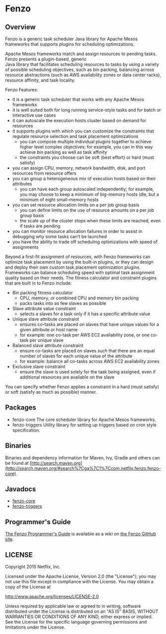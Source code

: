 # Fenzo

## Overview

Fenzo is a generic task scheduler Java library for Apache Mesos frameworks that supports plugins for scheduling
optimizations.

Apache Mesos frameworks match and assign resources to pending tasks. Fenzo presents a plugin-based, generic  
Java library that facilitates scheduling resources to tasks by using a variety of possible scheduling objectives,
such as bin packing, balancing across resource abstractions (such as AWS availability zones or data center
racks), resource affinity, and task locality. 

Fenzo Features:

- it is a generic task scheduler that works with any Apache Mesos frameworks
- it is well suited both for long running service-style tasks and for batch or interactive use cases
- it can autoscale the execution hosts cluster based on demand for resources
- it supports plugins with which you can customize the constraints that regulate resource selection and task
  placement optimizations 
    - you can compose multiple individual plugins together to achieve higher level complex objectives; for
      example, you can in this way achieve bin packing as well as task affinity
    - the constraints you choose can be soft (best effort) or hard (must satisfy)
- you can assign CPU, memory, network bandwidth, disk, and port resources from resource offers
- you can group a heterogeneous mix of execution hosts based on their attributes
    - you can have each group autoscaled independently; for example, you may choose to keep a minimum of
      big-memory hosts idle, but a minimum of eight small-memory hosts
- you can set resource allocation limits on a per job group basis
    - you can define limits on the use of resource amounts on a per job group basis
    - the scale up of the cluster stops when these limits are reached, even if tasks are pending
- you can monitor resource allocation failures in order to assist in debugging why some tasks can't be launched
- you have the ability to trade off scheduling optimizations with speed of assignments

Beyond a first-fit assignment of resources, with Fenzo frameworks can optimize task placement by using the
built-in plugins, or they can design and deploy their own custom task placement optimization plugins. Frameworks
can balance scheduling speed with optimal task assignment quality based on their needs. The fitness calculator
and constraint plugins that are built in to Fenzo include:

- Bin packing fitness calculator
    - CPU, memory, or combined CPU and memory bin packing
    - packs tasks into as few slaves as possible
- Slave attribute value constraint
    - selects a slaves for a task only if it has a specific attribute value
- Unique slave attribute constraint
    - ensures co-tasks are placed on slaves that have unique values for a given attribute or host name
    - for example: one co-task per AWS EC2 availability zone, or one co-task per unique slave
- Balanced slave attribute constraint
    - ensure co-tasks are placed on slaves such that there are an equal number of slaves for each unique value of
      the attribute
    - for example: balance all co-tasks across AWS EC2 availability zones
- Exclusive slave constraint
    - ensure the slave is used solely for the task being assigned, even if additional resources are available on
      the slave

You can specify whether Fenzo applies a constraint in a hard (must satisfy) or soft (satisfy as much as possible)
manner.

## Packages

- fenzo-core
    The core scheduler library for Apache Mesos frameworks. 
- fenzo-triggers
    Utility library for setting up triggers based on cron style specification. 

## Binaries

Binaries and dependency information for Maven, Ivy, Gradle and others can be found at
[http://search.maven.org](http://search.maven.org/#search%7Cga%7C1%7Ccom.netflix.fenzo.fenzo-core).

## Javadocs

- [fenzo-core](http://netflix.github.io/Fenzo/fenzo-core/index.html)
- [fenzo-triggers](http://netflix.github.io/Fenzo/fenzo-triggers/index.html)

## Programmer's Guide

[The Fenzo Programmer's Guide](https://github.com/Netflix/Fenzo/wiki) is available as a wiki on
[the Fenzo GitHub site](https://github.com/Netflix/Fenzo/).

## LICENSE

Copyright 2015 Netflix, Inc.

Licensed under the Apache License, Version 2.0 (the "License");
you may not use this file except in compliance with the License.
You may obtain a copy of the License at

<http://www.apache.org/licenses/LICENSE-2.0>

Unless required by applicable law or agreed to in writing, software
distributed under the License is distributed on an "AS IS" BASIS,
WITHOUT WARRANTIES OR CONDITIONS OF ANY KIND, either express or implied.
See the License for the specific language governing permissions and
limitations under the License.
